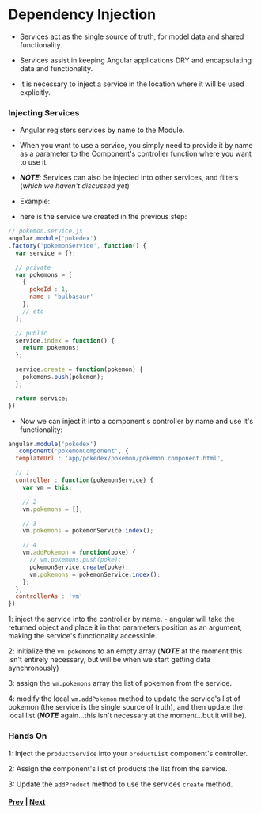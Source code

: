 # Dependency Injection

* Services act as the single source of truth, for model data and shared functionality.

* Services assist in keeping Angular applications DRY and encapsulating data and functionality.

* It is necessary to inject a service in the location where it will be used explicitly.

### Injecting Services

* Angular registers services by name to the Module. 

* When you want to use a service, you simply need to provide it by name as a parameter to the Component's controller function where you want to use it.

* ***NOTE***: Services can also be injected into other services, and filters (*which we haven't discussed yet*)

* Example:

* here is the service we created in the previous step:

```js
// pokemon.service.js
angular.module('pokedex')
.factory('pokemonService', function() {
  var service = {};

  // private
  var pokemons = [
    {
      pokeId : 1,
      name : 'bulbasaur'
    },
    // etc
  ];

  // public
  service.index = function() {
    return pokemons;
  };

  service.create = function(pokemon) {
    pokemons.push(pokemon);
  };

  return service;
})
```

* Now we can inject it into a component's controller by name and use it's functionality:

```js
angular.module('pokedex')
  .component('pokemonComponent', {
  templateUrl : 'app/pokedex/pokemon/pokemon.component.html',

  // 1
  controller : function(pokemonService) {
    var vm = this;

    // 2
    vm.pokemons = [];

    // 3
    vm.pokemons = pokemonService.index();

    // 4
    vm.addPokemon = function(poke) {
      // vm.pokemons.push(poke);
      pokemonService.create(poke);
      vm.pokemons = pokemonService.index();
    };
  },
  controllerAs : 'vm'
})
```

1: inject the service into the controller by name. - angular will take the returned object and place it in that parameters position as an argument, making the service's functionality accessible.

2: initialize the `vm.pokemons` to an empty array (***NOTE*** at the moment this isn't entirely necessary, but will be when we start getting data aynchronously)

3: assign the `vm.pokemons` array the list of pokemon from the service.

4: modify the local `vm.addPokemon` method to update the service's list of pokemon (the service is the single source of truth), and then update the local list (***NOTE*** again...this isn't necessary at the moment...but it will be).

### Hands On
1: Inject the `productService` into your `productList` component's controller.

2: Assign the component's list of products the list from the service.

3: Update the `addProduct` method to use the services `create` method.

#### [Prev](services.md) | [Next](lab.md)
